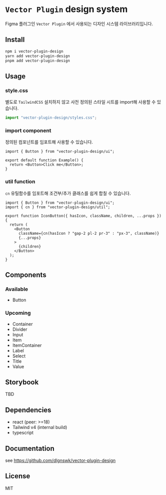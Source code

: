 # `Vector Plugin` design system

Figma 플러그인 `Vector Plugin` 에서 사용되는 디자인 시스템 라이브러리입니다.

## Install

```bash
npm i vector-plugin-design
yarn add vector-plugin-design
pnpm add vector-plugin-design
```

## Usage

### style.css

별도로 `TailwindCSS` 설치하지 않고 사전 정의된 스타일 시트를 import해 사용할 수 있습니다.

```ts
import "vector-plugin-design/styles.css";
```

### import component

정의된 컴포넌트를 임포트해 사용할 수 있습니다.

```tsx
import { Button } from "vector-plugin-design/ui";

export default function Example() {
  return <Button>Click me</Button>;
}
```

### util function

`cn` 유틸함수를 임포트해 조건부/추가 클래스를 쉽게 합칠 수 있습니다.

```tsx
import { Button } from "vector-plugin-design/ui";
import { cn } from "vector-plugin-design/util";

export function IconButton({ hasIcon, className, children, ...props }) {
  return (
    <Button
      className={cn(hasIcon ? "gap-2 pl-2 pr-3" : "px-3", className)}
      {...props}
    >
      {children}
    </Button>
  );
}
```

## Components

### Available

- Button

### Upcoming

- Container
- Divider
- Input
- Item
- ItemContainer
- Label
- Select
- Title
- Value

## Storybook

TBD

## Dependencies

- react (peer: >=18)
- Tailwind v4 (internal build)
- typescript

## Documentation

see https://github.com/dlgnswk/vector-plugin-design

## License

MIT
